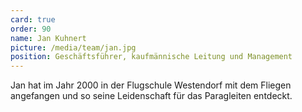 ```yaml
---
card: true
order: 90
name: Jan Kuhnert
picture: /media/team/jan.jpg
position: Geschäftsführer, kaufmännische Leitung und Management
---
```


Jan hat im Jahr 2000 in der Flugschule Westendorf mit dem Fliegen angefangen und so seine Leidenschaft für das Paragleiten entdeckt.